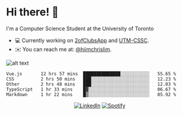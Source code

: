 # Hi there! 👋
I'm a Computer Science Student at the University of Toronto

- 💻 Currently working on [2ofClubsApp](https://github.com/2ofClubsApp) and [UTM-CSSC](https://github.com/UTM-CSSC).
- ✉️ You can reach me at: [@hiimchrislim](mailto:hello@hiimchrislim.co).

![alt text](https://user-images.githubusercontent.com/24628243/87171758-22f18c00-c2a1-11ea-9d8d-2777e59004b4.png "2ofClubs Logo")

<!--START_SECTION:waka-->
```text
Vue.js       12 hrs 57 mins  ██████████████░░░░░░░░░░░   55.65 % 
CSS          2 hrs 50 mins   ███░░░░░░░░░░░░░░░░░░░░░░   12.23 % 
Other        2 hrs 48 mins   ███░░░░░░░░░░░░░░░░░░░░░░   12.03 % 
TypeScript   1 hr 33 mins    █▓░░░░░░░░░░░░░░░░░░░░░░░   06.67 % 
Markdown     1 hr 22 mins    █▒░░░░░░░░░░░░░░░░░░░░░░░   05.92 % 
```
<!--END_SECTION:waka-->

<div align="center">
<a href="https://www.linkedin.com/in/hiimchrislim" target="_blank"><img src="https://img.shields.io/badge/LinkedIn-%230077B5.svg?&style=flat-square&logo=linkedin&logoColor=white" alt="LinkedIn"></a>
<a href="https://open.spotify.com/user/clim1231" target="_blank"><img src="https://img.shields.io/badge/Spotify-%231ED760.svg?&style=flat-square&logo=spotify&logoColor=white" alt="Spotify"></a>

</div>
